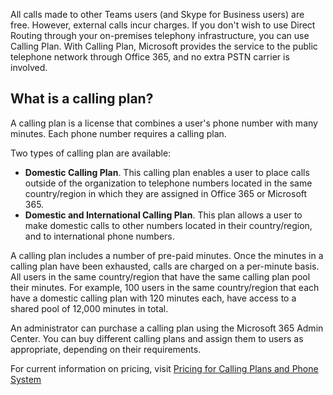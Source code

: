 
All calls made to other Teams users (and Skype for Business users) are free. However, external calls incur charges.  If you don't wish to use Direct Routing through your on-premises telephony infrastructure, you can use Calling Plan. With Calling Plan, Microsoft provides the service to the public telephone network through Office 365, and no extra PSTN carrier is involved.

## What is a calling plan?

A calling plan is a license that combines a user's phone number with many minutes. Each phone number requires a calling plan.

Two types of calling plan are available:

- **Domestic Calling Plan**. This calling plan enables a user to place calls outside of the organization to telephone numbers located in the same country/region in which they are assigned in Office 365 or Microsoft 365.
- **Domestic and International Calling Plan**. This plan allows a user to make domestic calls to other numbers located in their country/region, and to international phone numbers.

A calling plan includes a number of pre-paid minutes. Once the minutes in a calling plan have been exhausted, calls are charged on a per-minute basis. All users in the same country/region that have the same calling plan pool their minutes. For example, 100 users in the same country/region that each have a domestic calling plan with 120 minutes each, have access to a shared pool of 12,000 minutes in total.

An administrator can purchase a calling plan using the Microsoft 365 Admin Center. You can buy different calling plans and assign them to users as appropriate, depending on their requirements.

For current information on pricing, visit [Pricing for Calling Plans and Phone System](https://www.microsoft.com/microsoft-365/microsoft-teams/voice-calling)
